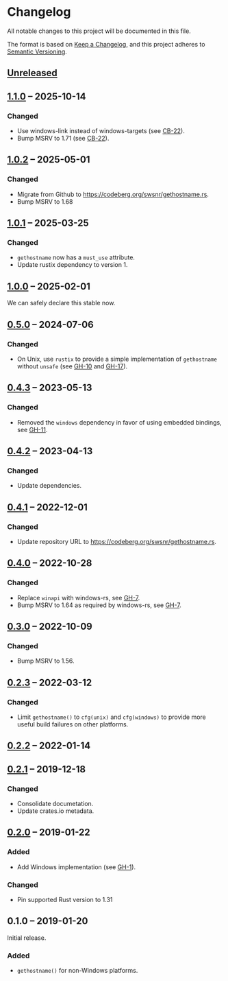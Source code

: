 # Changelog

All notable changes to this project will be documented in this file.

The format is based on [Keep a Changelog](https://keepachangelog.com/en/1.0.0/),
and this project adheres to
[Semantic Versioning](https://semver.org/spec/v2.0.0.html).

## [Unreleased]

## [1.1.0] – 2025-10-14

### Changed
- Use windows-link instead of windows-targets (see [CB-22]).
- Bump MSRV to 1.71 (see [CB-22]).

[CB-22]: https://codeberg.org/swsnr/gethostname.rs/pulls/22

## [1.0.2] – 2025-05-01

### Changed
- Migrate from Github to <https://codeberg.org/swsnr/gethostname.rs>.
- Bump MSRV to 1.68

## [1.0.1] – 2025-03-25

### Changed
- `gethostname` now has a `must_use` attribute.
- Update rustix dependency to version 1.

## [1.0.0] – 2025-02-01

We can safely declare this stable now.

## [0.5.0] – 2024-07-06

### Changed

- On Unix, use `rustix` to provide a simple implementation of `gethostname`
  without `unsafe` (see [GH-10] and [GH-17]).

[GH-10]: https://codeberg.org/swsnr/gethostname.rs/pulls/10
[GH-17]: https://codeberg.org/swsnr/gethostname.rs/pulls/17

## [0.4.3] – 2023-05-13

### Changed

- Removed the `windows` dependency in favor of using embedded bindings, see
  [GH-11].

[GH-11]: https://codeberg.org/swsnr/gethostname.rs/pulls/11

## [0.4.2] – 2023-04-13

### Changed

- Update dependencies.

## [0.4.1] – 2022-12-01

### Changed

- Update repository URL to <https://codeberg.org/swsnr/gethostname.rs>.

## [0.4.0] – 2022-10-28

### Changed

- Replace `winapi` with windows-rs, see [GH-7].
- Bump MSRV to 1.64 as required by windows-rs, see [GH-7].

[GH-7]: https://codeberg.org/swsnr/gethostname.rs/pulls/7

## [0.3.0] – 2022-10-09

### Changed

- Bump MSRV to 1.56.

## [0.2.3] – 2022-03-12

### Changed

- Limit `gethostname()` to `cfg(unix)` and `cfg(windows)` to provide more useful
  build failures on other platforms.

## [0.2.2] – 2022-01-14

## [0.2.1] – 2019-12-18

### Changed

- Consolidate documetation.
- Update crates.io metadata.

## [0.2.0] – 2019-01-22

### Added

- Add Windows implementation (see [GH-1]).

[GH-1]: https://codeberg.org/swsnr/gethostname.rs/pulls/1

### Changed

- Pin supported Rust version to 1.31

## 0.1.0 – 2019-01-20

Initial release.

### Added

- `gethostname()` for non-Windows platforms.

[Unreleased]: https://codeberg.org/swsnr/gethostname.rs/compare/v1.1.0...HEAD
[1.1.0]: https://codeberg.org/swsnr/gethostname.rs/compare/v1.0.2...v1.1.0
[1.0.2]: https://codeberg.org/swsnr/gethostname.rs/compare/v1.0.1...v1.0.2
[1.0.1]: https://codeberg.org/swsnr/gethostname.rs/compare/v1.0.0...v1.0.1
[1.0.0]: https://codeberg.org/swsnr/gethostname.rs/compare/v0.5.0...v1.0.0
[0.5.0]: https://codeberg.org/swsnr/gethostname.rs/compare/v0.4.3...v0.5.0
[0.4.3]: https://codeberg.org/swsnr/gethostname.rs/compare/v0.4.2...v0.4.3
[0.4.2]: https://codeberg.org/swsnr/gethostname.rs/compare/v0.4.1...v0.4.2
[0.4.1]: https://codeberg.org/swsnr/gethostname.rs/compare/v0.4.0...v0.4.1
[0.4.0]: https://codeberg.org/swsnr/gethostname.rs/compare/v0.3.0...v0.4.0
[0.3.0]: https://codeberg.org/swsnr/gethostname.rs/compare/v0.2.3...v0.3.0
[0.2.3]: https://codeberg.org/swsnr/gethostname.rs/compare/v0.2.2...v0.2.3
[0.2.2]: https://codeberg.org/swsnr/gethostname.rs/compare/gethostname-0.2.1...v0.2.2
[0.2.1]: https://codeberg.org/swsnr/gethostname.rs/compare/gethostname-0.2.0...gethostname-0.2.1
[0.2.0]: https://codeberg.org/swsnr/gethostname.rs/compare/gethostname-0.1.0...gethostname-0.2.0
